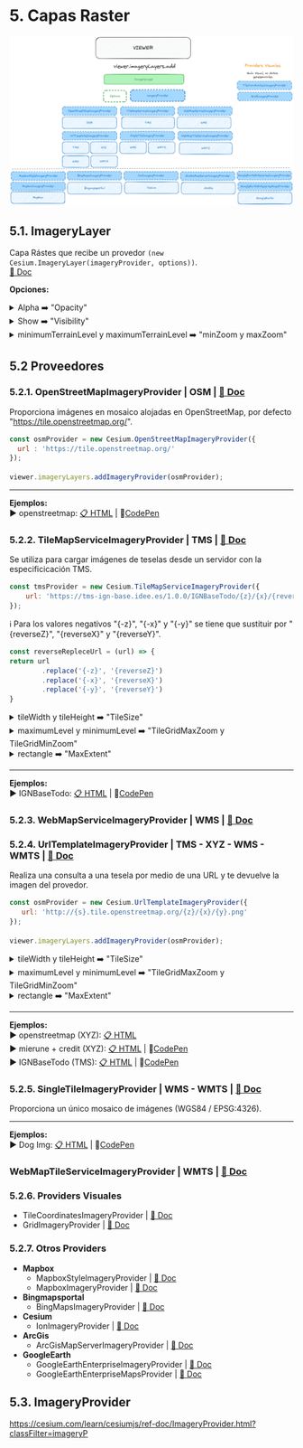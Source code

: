 # 5. Capas Raster  

![scheme](./scheme.png)

## 5.1. ImageryLayer
Capa Rástes que recibe un provedor ```(new Cesium.ImageryLayer(imageryProvider, options))```.  
[📘 Doc](https://cesium.com/learn/cesiumjs/ref-doc/ImageryLayer.html?classFilter=ImageryLaye)  

**Opciones:**
<details>
  <summary>Alpha ➡️ "Opacity"</summary>
 Valor Alpha, se puede utilizar para dar opacidad a la capa. Valor por defecto 1.0.  
  
 [📘 Doc](https://cesium.com/learn/cesiumjs/ref-doc/ImageryLayer.html?classFilter=ImageryLayer#alpha)
  
```javascript
const osmProvider = new Cesium.UrlTemplateImageryProvider({
   url: 'http://{s}.tile.openstreetmap.org/{z}/{x}/{y}.png',
});

viewer.imageryLayers.addImageryProvider(osmProvider, {alpha: 0.5});
```
</details>  

<details>
  <summary>Show ➡️ "Visibility"</summary>
Determina si se muestra o no la capa.
  
 [📘 Doc](https://cesium.com/learn/cesiumjs/ref-doc/ImageryLayer.html?classFilter=ImageryLayer#show)
  
```javascript
const osmProvider = new Cesium.UrlTemplateImageryProvider({
   url: 'http://{s}.tile.openstreetmap.org/{z}/{x}/{y}.png',
});

viewer.imageryLayers.addImageryProvider(osmProvider, {show: false});
```
</details>  

<details>
  <summary>minimumTerrainLevel y maximumTerrainLevel ➡️ "minZoom y maxZoom"</summary>
Limita el zoom.  

 [📘 Doc](https://cesium.com/learn/cesiumjs/ref-doc/ImageryLayer.html?classFilter=ImageryLayer)
  
```javascript
const osmProvider = new Cesium.UrlTemplateImageryProvider({
   url: 'http://{s}.tile.openstreetmap.org/{z}/{x}/{y}.png',
});

viewer.imageryLayers.addImageryProvider(osmProvider, {minimumTerrainLevel: minZoom, maximumTerrainLevel:maxZoom});
```
</details>  

## 5.2 Proveedores
### 5.2.1. OpenStreetMapImageryProvider  | OSM  | [📘 Doc](https://cesium.com/learn/ion-sdk/ref-doc/OpenStreetMapImageryProvider.html)
Proporciona imágenes en mosaico alojadas en OpenStreetMap, por defecto "https://tile.openstreetmap.org/".
```javascript
const osmProvider = new Cesium.OpenStreetMapImageryProvider({
  url : 'https://tile.openstreetmap.org/'
});

viewer.imageryLayers.addImageryProvider(osmProvider);
```

---

**Ejemplos:**  
▶️ openstreetmap: [📋 HTML](https://github.com/AlvaroCodes/cesiumJS_notebook/blob/main/05_Capas_raster/examples/03_OpenStreetMapImageryProvider.html)  | 🚀[CodePen](https://codepen.io/AlvaroCodes/pen/ZENbPbW)

### 5.2.2. TileMapServiceImageryProvider | TMS | [📘 Doc](https://cesium.com/learn/ion-sdk/ref-doc/TileMapServiceImageryProvider.html)
Se utiliza para cargar imágenes de teselas desde un servidor con la especificicación TMS.

```javascript
const tmsProvider = new Cesium.TileMapServiceImageryProvider({
    url: 'https://tms-ign-base.idee.es/1.0.0/IGNBaseTodo/{z}/{x}/{reverseY}.jpeg',
});
```
ℹ️ Para los valores negativos "{-z}", "{-x}" y "{-y}" se tiene que sustituir por "{reverseZ}", "{reverseX}" y "{reverseY}".
```javascript
const reverseRepleceUrl = (url) => {
return url
        .replace('{-z}', '{reverseZ}')
        .replace('{-x}', '{reverseX}')
        .replace('{-y}', '{reverseY}')
}
```

<details>
  <summary>tileWidth y tileHeight ➡️ "TileSize"</summary>
  Tamaño de la tesela, por defecto los valores son 256.
  
  * **tileWidth** | [📘 Doc](https://cesium.com/learn/cesiumjs/ref-doc/TileMapServiceImageryProvider.html?classFilter=tilemaps#tileWidth)
  * **tileHeight** | [📘 Doc](https://cesium.com/learn/cesiumjs/ref-doc/TileMapServiceImageryProvider.html?classFilter=tilemaps#tileHeight)

```javascript
const osmProvider = new Cesium.TileMapServiceImageryProvider({
   url: 'https://tms-ign-base.idee.es/1.0.0/IGNBaseTodo/{z}/{x}/{reverseY}.jpeg',
   tileWidth: 256,
   tileHeight: 256
});

viewer.imageryLayers.addImageryProvider(osmProvider);
```
</details>  

<details>
  <summary>maximumLevel y minimumLevel ➡️ "TileGridMaxZoom y TileGridMinZoom"</summary>
  Zoom máximo y mínimo de la tesela en forma de rejilla.
  
  * **maximumLevel** | [📘 Doc](https://cesium.com/learn/cesiumjs/ref-doc/TileMapServiceImageryProvider.html?classFilter=tilemaps#maximumLevel)
  * **minimumLevel** | [📘 Doc](https://cesium.com/learn/cesiumjs/ref-doc/TileMapServiceImageryProvider.html?classFilter=tilemaps#minimumLevel)

```javascript
const osmProvider = new Cesium.TileMapServiceImageryProvider({
   url: 'https://tms-ign-base.idee.es/1.0.0/IGNBaseTodo/{z}/{x}/{reverseY}.jpeg',
   maximumLevel:  17, // especifica el nivel máximo creado en el servicio para permitir hacer "overzoom"
});

viewer.imageryLayers.addImageryProvider(osmProvider);
```
</details>  

<details>
  <summary>rectangle ➡️ "MaxExtent"</summary>
  Restringe la visualización a una región específica.
  [📘 Doc](https://cesium.com/learn/cesiumjs/ref-doc/TileMapServiceImageryProvider.html?classFilter=tilemaps#rectangle)

```javascript
const osmProvider = new Cesium.TileMapServiceImageryProvider({
   url: 'https://tms-ign-base.idee.es/1.0.0/IGNBaseTodo/{z}/{x}/{reverseY}.jpeg',
   rectangle : Cesium.Rectangle.fromDegrees(96.799393, -43.598214999057824, 153.63925700000001, -9.2159219997013)
});

viewer.imageryLayers.addImageryProvider(osmProvider);
```
</details>  

---

**Ejemplos:**  
▶️ IGNBaseTodo: [📋 HTML](https://github.com/AlvaroCodes/cesiumJS_notebook/blob/main/05_Capas_raster/examples/05_TileMapServiceImageryProvider.html)  | 🚀[CodePen](https://codepen.io/AlvaroCodes/pen/bGyVZwP)
  
### 5.2.3. WebMapServiceImageryProvider | WMS | [📘 Doc](https://cesium.com/learn/ion-sdk/ref-doc/WebMapServiceImageryProvider.html)

### 5.2.4. UrlTemplateImageryProvider | TMS - XYZ - WMS - WMTS | [📘 Doc](https://cesium.com/learn/ion-sdk/ref-doc/UrlTemplateImageryProvider.html)  
Realiza una consulta a una tesela por medio de una URL y te devuelve la imagen del provedor.

```javascript
const osmProvider = new Cesium.UrlTemplateImageryProvider({
   url: 'http://{s}.tile.openstreetmap.org/{z}/{x}/{y}.png'
});

viewer.imageryLayers.addImageryProvider(osmProvider);
```

<details>
  <summary>tileWidth y tileHeight ➡️ "TileSize"</summary>
  Tamaño de la tesela, por defecto los valores son 256.
  
  * **tileWidth** | [📘 Doc](https://cesium.com/learn/cesiumjs/ref-doc/UrlTemplateImageryProvider.html?classFilter=UrlTemplateImageryProvider#tileWidth)
  * **tileHeight** | [📘 Doc](https://cesium.com/learn/cesiumjs/ref-doc/UrlTemplateImageryProvider.html?classFilter=UrlTemplateImageryProvider#tileHeight)

```javascript
const osmProvider = new Cesium.UrlTemplateImageryProvider({
   url: 'http://{s}.tile.openstreetmap.org/{z}/{x}/{y}.png',
   tileWidth: 256,
   tileHeight: 256
});

viewer.imageryLayers.addImageryProvider(osmProvider);
```
</details>  

<details>
  <summary>maximumLevel y minimumLevel ➡️ "TileGridMaxZoom y TileGridMinZoom"</summary>
  Zoom máximo y mínimo de la tesela en forma de rejilla.
  
  * **maximumLevel** | [📘 Doc](https://cesium.com/learn/cesiumjs/ref-doc/UrlTemplateImageryProvider.html?classFilter=UrlTemplateImageryProvider#maximumLevel)
  * **minimumLevel** | [📘 Doc](https://cesium.com/learn/cesiumjs/ref-doc/UrlTemplateImageryProvider.html?classFilter=UrlTemplateImageryProvider#minimumLevel)

```javascript
const osmProvider = new Cesium.UrlTemplateImageryProvider({
   url: 'http://{s}.tile.openstreetmap.org/{z}/{x}/{y}.png',
   maximumLevel:  17, // especifica el nivel máximo creado en el servicio para permitir hacer "overzoom"
});

viewer.imageryLayers.addImageryProvider(osmProvider);
```
</details>  

<details>
  <summary>rectangle ➡️ "MaxExtent"</summary>
  Restringe la visualización a una región específica.
  [📘 Doc](https://cesium.com/learn/cesiumjs/ref-doc/UrlTemplateImageryProvider.html?classFilter=UrlTemplateImageryProvider#rectangle)

```javascript
const osmProvider = new Cesium.UrlTemplateImageryProvider({
   url: 'http://{s}.tile.openstreetmap.org/{z}/{x}/{y}.png',
   rectangle : Cesium.Rectangle.fromDegrees(96.799393, -43.598214999057824, 153.63925700000001, -9.2159219997013)
});

viewer.imageryLayers.addImageryProvider(osmProvider);
```
</details>  

---

**Ejemplos:**  
▶️ openstreetmap (XYZ): [📋 HTML](https://github.com/AlvaroCodes/cesiumJS_notebook/blob/main/05_Capas_raster/examples/01_UrlTemplateImageryProvider.html)  
▶️ mierune + credit (XYZ): [📋 HTML](https://github.com/AlvaroCodes/cesiumJS_notebook/blob/main/05_Capas_raster/examples/02_UrlTemplateImageryProvider.html) | 🚀[CodePen](https://codepen.io/AlvaroCodes/pen/abrvXrB)  
▶️ IGNBaseTodo (TMS): [📋 HTML](https://github.com/AlvaroCodes/cesiumJS_notebook/blob/main/05_Capas_raster/examples/06_UrlTemplateImageryProvider.html) | 🚀[CodePen](https://codepen.io/AlvaroCodes/pen/gOJaEBN)


### 5.2.5. SingleTileImageryProvider | WMS - WMTS | [📘 Doc](https://cesium.com/learn/ion-sdk/ref-doc/SingleTileImageryProvider.html)  
Proporciona un único mosaico de imágenes (WGS84 / EPSG:4326).  

---

**Ejemplos:**  
▶️ Dog Img: [📋 HTML](https://github.com/AlvaroCodes/cesiumJS_notebook/blob/main/05_Capas_raster/examples/04_SingleTileImageryProvider.html)  | 🚀[CodePen](https://codepen.io/AlvaroCodes/pen/VwOvRaX)

### WebMapTileServiceImageryProvider | WMTS | [📘 Doc](https://cesium.com/learn/ion-sdk/ref-doc/WebMapTileServiceImageryProvider.html)

### 5.2.6. Providers Visuales
* TileCoordinatesImageryProvider | [📘 Doc](https://cesium.com/learn/ion-sdk/ref-doc/TileCoordinatesImageryProvider.html)  
* GridImageryProvider  | [📘 Doc](https://cesium.com/learn/ion-sdk/ref-doc/GridImageryProvider.html)  

### 5.2.7. Otros Providers
* **Mapbox**
  * MapboxStyleImageryProvider | [📘 Doc](https://cesium.com/learn/ion-sdk/ref-doc/MapboxStyleImageryProvider.html)  
  * MapboxImageryProvider | [📘 Doc](https://cesium.com/learn/ion-sdk/ref-doc/MapboxImageryProvider.html?classFilter=mapbox)  
* **Bingmapsportal**
   * BingMapsImageryProvider | [📘 Doc](https://cesium.com/learn/ion-sdk/ref-doc/BingMapsImageryProvider.html?classFilter=Bingmaps)  
* **Cesium**
   * IonImageryProvider | [📘 Doc](https://cesium.com/learn/ion-sdk/ref-doc/IonImageryProvider.html?classFilter=ionima)  
* **ArcGis**
  * ArcGisMapServerImageryProvider | [📘 Doc](https://cesium.com/learn/ion-sdk/ref-doc/ArcGisMapServerImageryProvider.html?classFilter=arc)  
* **GoogleEarth**
  * GoogleEarthEnterpriseImageryProvider | [📘 Doc](https://cesium.com/learn/ion-sdk/ref-doc/GoogleEarthEnterpriseImageryProvider.html)  
  * GoogleEarthEnterpriseMapsProvider | [📘 Doc](https://cesium.com/learn/ion-sdk/ref-doc/GoogleEarthEnterpriseMapsProvider.html)

## 5.3. ImageryProvider
https://cesium.com/learn/cesiumjs/ref-doc/ImageryProvider.html?classFilter=imageryP
